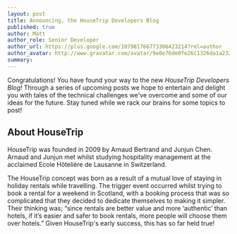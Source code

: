 ```yaml
---
layout: post
title: Announcing, the HouseTrip Developers Blog
published: true
author: Matt
author_role: Senior Developer
author_url: https://plus.google.com/107981766773306423214?rel=author
author_avatar: http://www.gravatar.com/avatar/9e0e76de0fe26c1326da1a232d4dd2f2?s=36
summary:
---
```


Congratulations! You have found your way to the new *HouseTrip Developers Blog!*  Through a series of upcoming posts we hope to entertain and delight you with tales of the technical challenges we've overcome and some of our ideas for the future.  Stay tuned while we rack our brains for some topics to post!

## About HouseTrip

HouseTrip was founded in 2009 by Arnaud Bertrand and Junjun Chen. Arnaud and Junjun met whilst studying hospitality management at the acclaimed Ecole Hôtelière de Lausanne in Switzerland.

The HouseTrip concept was born as a result of a mutual love of staying in holiday rentals while travelling. The trigger event occurred whilst trying to book a rental for a weekend in Scotland, with a booking process that was so complicated that they decided to dedicate themselves to making it simpler. Their thinking was; &ldquo;since rentals are better value and more &lsquo;authentic&rsquo; than hotels, if it’s easier and safer to book rentals, more people will choose them over hotels.&rdquo; Given HouseTrip's early success, this has so far held true!
